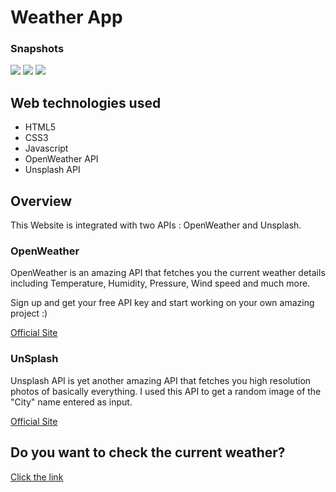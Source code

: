 # Weather App

### Snapshots
<img src="https://user-images.githubusercontent.com/59435391/122086454-59287b80-ce21-11eb-8042-28a9295a4759.JPG">
<img src="https://user-images.githubusercontent.com/59435391/122086459-5b8ad580-ce21-11eb-8e89-8e99c00add1a.JPG">
<img src="https://user-images.githubusercontent.com/59435391/122086464-5cbc0280-ce21-11eb-8478-b7551457855e.JPG">

## Web technologies used
- HTML5
- CSS3
- Javascript
- OpenWeather API
- Unsplash API

## Overview
This Website is integrated with two APIs : OpenWeather and Unsplash.

### OpenWeather
OpenWeather is an amazing API that fetches you the current weather details including Temperature, Humidity, Pressure, Wind speed and much more.

Sign up and get your free API key and start working on your own amazing project :)

[Official Site](https://openweathermap.org/)

### UnSplash
Unsplash API is yet another amazing API that fetches you high resolution photos of basically everything. I used this API to get a random image of the "City" name entered as input.

[Official Site](https://unsplash.com/developers)

## Do you want to check the current weather?
[Click the link](https://one-tap-weather.netlify.app/)
